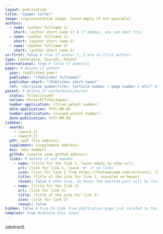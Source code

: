 ```yaml
---
layout: publication
title: "(paper title)"
image: (representative image, leave empty if not possible)
authors:
  - name: (author fullname 1)
    short: (author short name 1) # if member, you can omit this
  - name: (author fullname 2)
    short: (author short name 2)
  - name: (author fullname 3)
    short: (author short name 3)
co-first: false # true if author 1, 2 are co-first authors
type: Conference, Journal, Patent
international: true # false if domestic
paper: # delete if patent
  year: (published year)
  publisher: "(Publisher fullname)"
  publisher-short: "(Publisher short name)"
  ref: "<b>(issue number)</b>: (article number / page number / etc)" #(leave empty if not possible)
patent: # delete if conference/journal
  status: filed/issued
  nation: Korea/PCT/US/Japan/...
  number-application: (filed patent number)
  date-application: YYYY.MM.DD
  number-publication: (issued patent number)
  date-publication: YYYY.MM.DD
sidebar:
  awards:
    - (award 1)
    - (award 2)
  pdf: (pdf file address)
  supplement: (supplement address)
  doi: (doi number)
  github: (source code github address)
  links: # delete if not needed
    - name: (title for the link 1, leave empty to show url)
      url: (link for link 1, leave '#' if no link)
      icon: (icon for link 1 from https://fontawesome.com/v4/icons/, leave empty if default)
      title: (Title of the site for link 1, revealed on hover)
      reveal: false # when true, on hover the omitted part will be revealed
    - name: (title for the link 2)
      url: (link for link 2)
      title: (Title of the site for link 2)
      icon: (icon for link 2)
      reveal: false
hidden: false # true to hide from publication page (not related to the lab, etc.)
template: true #(delete this line)
---
```


(abstract)